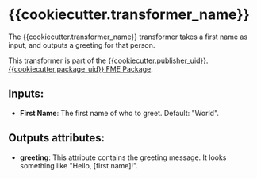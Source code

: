 # {{cookiecutter.transformer_name}}

The {{cookiecutter.transformer_name}} transformer takes a first name as input,
and outputs a greeting for that person.

This transformer is part of the
[{{cookiecutter.publisher_uid}}.{{cookiecutter.package_uid}} FME Package]({{cookiecutter.fme_hub_url}}).


## Inputs:

* **First Name**: The first name of who to greet. Default: "World".

## Outputs attributes:

* **greeting**: This attribute contains the greeting message.
  It looks something like "Hello, [first name]!".
